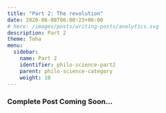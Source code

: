 ```yaml
---
title: "Part 2: The revolution"
date: 2020-06-08T06:00:23+06:00
# hero: /images/posts/writing-posts/analytics.svg
description: Part 2
theme: Toha
menu:
  sidebar:
    name: Part 2
    identifier: philo-science-part2
    parent: philo-science-category
    weight: 10
---
```


### Complete Post Coming Soon...